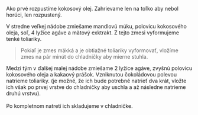Ako prvé rozpustíme kokosový olej. Zahrievame len na toľko aby nebol horúci, len rozpustený.

V stredne veľkej nádobe zmiešame mandlovú múku, polovicu kokosového oleja, soľ, 4 lyžice agáve a mätový exktrakt. Z tejto zmesi vyformujeme tenké toliariky.

>Pokiaľ je zmes mäkká a je obtiažné toliariky vyformovať, vložíme zmes na pár minút do chladničky aby mierne stuhla. 

Medzi tým v ďalšej malej nádobe zmiešame 2 lyžice agáve, zvyšnú polovicu kokosového oleja a kakaový prášok. Vzniknutou čokoládovou polevou natrieme toliariky. (je možné, že ich bude potrebné natrieť dva krát, vložte ich však po prvej vrstve do chladničky aby uschla a až následne natrieme druhú vrstvu).
<br/>
<br/>
Po kompletnom natretí ich skladujeme v chladničke. 
